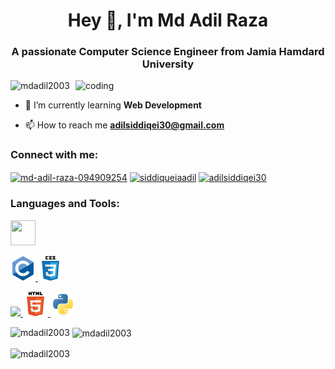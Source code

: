<h1 align="center">Hey 👋, I'm Md Adil Raza</h1>
<h3 align="center">A passionate Computer Science Engineer from Jamia Hamdard University</h3>

<img align="right" alt="coding" width="400" scr="https://user-images.githubusercontent.com/55389276/140866485-8fb1c876-9a8f-4d6a-98dc-08c4981eaf70.gif">

<p align="left"> <img src="https://komarev.com/ghpvc/?username=mdadil2003&label=Profile%20views&color=0e75b6&style=flat" alt="mdadil2003" /> </p>

- 🌱 I’m currently learning **Web Development**

- 📫 How to reach me **adilsiddiqei30@gmail.com**

<h3 align="left">Connect with me:</h3>
<p align="left">
<a href="https://linkedin.com/in/md-adil-raza-094909254" target="blank"><img align="center" src="https://raw.githubusercontent.com/rahuldkjain/github-profile-readme-generator/master/src/images/icons/Social/linked-in-alt.svg" alt="md-adil-raza-094909254" height="30" width="40" /></a>
<a href="https://twitter.com/siddiqueiaadil" target="blank"><img align="center" src="https://raw.githubusercontent.com/rahuldkjain/github-profile-readme-generator/master/src/images/icons/Social/twitter.svg" alt="siddiqueiaadil" height="30" width="40" /></a>
<a href="https://www.leetcode.com/adilsiddiqei30" target="blank"><img align="center" src="https://raw.githubusercontent.com/rahuldkjain/github-profile-readme-generator/master/src/images/icons/Social/leet-code.svg" alt="adilsiddiqei30" height="30" width="40" /></a>
</p>

<h3 align="left">Languages and Tools:</h3>
<p align="left"> <a href="https://www.vscode.com/" target="_blank" rel="noreferrer"> <img src="https://cdn.jsdelivr.net/gh/devicons/devicon/icons/vscode/vscode-original.svg" width="40" height="40"/> </a> <p align="left"> <a href="https://www.cprogramming.com/" target="_blank" rel="noreferrer"> <img src="https://raw.githubusercontent.com/devicons/devicon/master/icons/c/c-original.svg" alt="c" width="40" height="40"/> </a> <a href="https://www.w3schools.com/css/" target="_blank" rel="noreferrer"> <img src="https://raw.githubusercontent.com/devicons/devicon/master/icons/css3/css3-original-wordmark.svg" alt="css3" width="40" height="40"/> <p align="left"> <a href="https://cdn.simpleicons.org/" target="_blank" rel="noreferrer"> <img src="https://www.java.com/javascript/grey" width="40">
</a> <a href="https://www.w3.org/html/" target="_blank" rel="noreferrer"> <img src="https://raw.githubusercontent.com/devicons/devicon/master/icons/html5/html5-original-wordmark.svg" alt="html5" width="40" height="40"/> </a> <a href="https://www.python.org" target="_blank" rel="noreferrer"> <img src="https://raw.githubusercontent.com/devicons/devicon/master/icons/python/python-original.svg" alt="python" width="40" height="40"/> </a> </p>

<p><img align="left" src="https://github-readme-stats.vercel.app/api/top-langs?username=mdadil2003&show_icons=true&locale=en&layout=compact" alt="mdadil2003" /></p>

<p>&nbsp;<img align="center" src="https://github-readme-stats.vercel.app/api?username=mdadil2003&show_icons=true&locale=en" alt="mdadil2003" /></p>

<p><img align="center" src="https://github-readme-streak-stats.herokuapp.com/?user=mdadil2003&" alt="mdadil2003" /></p>
